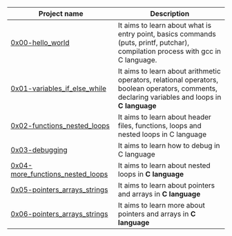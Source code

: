| **Project name** | **Description** |
| ---------------- | --------------- |
| [0x00-hello_world](https://github.com/Dave-codd/alx-low_level_programming/tree/master/0x00-hello_world) | It aims to learn about what is entry point, basics commands (puts, printf, putchar), compilation process with gcc in C language. |
| [0x01-variables_if_else_while](https://github.com/Dave-codd/alx-low_level_programming/tree/master/0x01-variables_if_else_while) | It aims to learn about arithmetic operators, relational operators, boolean operators, comments, declaring variables and loops in **C language** |
| [0x02-functions_nested_loops](https://github.com/Dave-codd/alx-low_level_programming/tree/master/0x02-functions_nested_loops) | It aims to learn about header files, functions, loops and nested loops in C language |
| [0x03-debugging](https://github.com/Dave-codd/alx-low_level_programming/tree/master/0x03-debugging) |	It aims to learn how to debug in C language |
| [0x04-more_functions_nested_loops](https://github.com/Dave-codd/alx-low_level_programming/tree/master/0x04-more_functions_nested_loops) | It aims to learn about nested loops in **C language** |
| [0x05-pointers_arrays_strings](https://github.com/Dave-codd/alx-low_level_programming/tree/master/0x05-pointers_arrays_strings) | It aims to learn about pointers and arrays in **C language** |
| [0x06-pointers_arrays_strings](https://github.com/Dave-codd/alx-low_level_programming/tree/master/0x06-pointers_arrays_strings) | It aims to learn more about pointers and arrays in **C language** |
